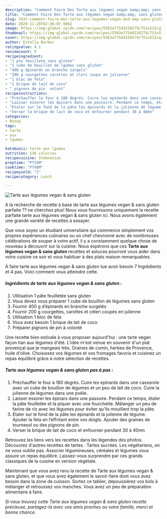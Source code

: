 ```yaml
---
description: "Comment Faire Des Tarte aux légumes vegan &amp;amp; sans gluten"
title: "Comment Faire Des Tarte aux légumes vegan &amp;amp; sans gluten"
slug: 3437-comment-faire-des-tarte-aux-legumes-vegan-and-amp-sans-gluten
date: 2020-11-20T02:36:07.906Z
image: https://img-global.cpcdn.com/recipes/5563e775dd158279/751x532cq70/tarte-aux-legumes-vegan-sans-gluten-photo-principale-de-la-recette.jpg
thumbnail: https://img-global.cpcdn.com/recipes/5563e775dd158279/751x532cq70/tarte-aux-legumes-vegan-sans-gluten-photo-principale-de-la-recette.jpg
cover: https://img-global.cpcdn.com/recipes/5563e775dd158279/751x532cq70/tarte-aux-legumes-vegan-sans-gluten-photo-principale-de-la-recette.jpg
author: Estella Barker
ratingvalue: 4.1
reviewcount: 9
recipeingredient:
- "1 pte feuillete sans gluten"
- "1 cube de bouillon de lgumes sans gluten"
- "400 g dpinards en branche surgels"
- "200 g courgettes carottes et cleri coups en julienne"
- "1 bloc de feta"
- "1 brique de lait de coco"
- " pignons de pin  volont"
recipeinstructions:
- "Préchauffer le four à 180 degrés. Cuire les epinards dans une casserole avec un cube de bouillon de légumes et un peu de lait de coco. Cuire la julienne de légumes dans une poêle."
- "Laisser essorer les épinars dans une passoire. Pendant ce temps, étaler la pâte feuilletée et la piquer avec une fourchette. Mélanger un peu de farine de riz avec les légumes pour éviter qu’ils mouillent trop la pâte."
- "Etaler sur le fond de la pâte les épinards et la julienne de légume. Ajouter la feta en l’effritant entre vos doigts. Ajouter des graines de tournesol ou des pignons de pin."
- "Verser la brique de lait de coco et enfourner pendant 30 à 40mn"
categories:
- Resep
tags:
- tarte
- aux
- lgumes

katakunci: tarte aux lgumes 
nutrition: 136 calories
recipecuisine: Indonesian
preptime: "PT15M"
cooktime: "PT48M"
recipeyield: "2"
recipecategory: Lunch

---
```



![Tarte aux légumes vegan &amp; sans gluten](https://img-global.cpcdn.com/recipes/5563e775dd158279/751x532cq70/tarte-aux-legumes-vegan-sans-gluten-photo-principale-de-la-recette.jpg)

A la recherche de recette à base de tarte aux légumes vegan &amp; sans gluten parfaite ?? ne cherchez plus! Nous vous fournissons uniquement la recette parfaite tarte aux légumes vegan &amp; sans gluten ici. Nous avons également une grande variété de recettes à essayer.

Que vous soyez un étudiant universitaire qui commence simplement vos propres expériences culinaires ou un chef chevronné avec de nombreuses célébrations de souper à votre actif, il y a constamment quelque chose de nouveau à découvrir sur la cuisine. Nous espérons que ces <strong> Tarte aux légumes vegan &amp; sans gluten </strong> recettes et astuces pourront vous aider dans votre cuisine ce soir et vous habituer à des plats maison remarquables.

<!--inarticleads1-->

À faire tarte aux légumes vegan &amp; sans gluten tue avoir besoin 7 Ingrédients et 4 pas. Voici comment vous atteindre cette.

##### Ingrédients de tarte aux légumes vegan &amp; sans gluten :

1. Utilisation 1 pâte feuilletée sans gluten
1. Vous devez vous préparer 1 cube de bouillon de légumes sans gluten
1. Fournir 400 g d’épinards en branche surgelés
1. Fournir 200 g courgettes, carottes et céleri coupés en julienne
1. Utilisation 1 bloc de feta
1. Vous avez besoin 1 brique de lait de coco
1. Préparer  pignons de pin à volonté


Une recette bien estivale à vous proposer aujourd&#39;hui : une tarte vegan façon tian aux légumes d&#39;été. L&#39;idée m&#39;est venue en souvenir d&#39;un plat provençal que je mangeais très. Graines de cumin, herbes de Provence, huile d&#39;olive. Choisissez vos légumes et vos fromages favoris et cuisinez un repas équilibré grâce à notre sélection de recettes. 

<!--inarticleads2-->

##### Tarte aux légumes vegan &amp; sans gluten pas à pas :

1. Préchauffer le four à 180 degrés. Cuire les epinards dans une casserole avec un cube de bouillon de légumes et un peu de lait de coco. Cuire la julienne de légumes dans une poêle.
1. Laisser essorer les épinars dans une passoire. Pendant ce temps, étaler la pâte feuilletée et la piquer avec une fourchette. Mélanger un peu de farine de riz avec les légumes pour éviter qu’ils mouillent trop la pâte.
1. Etaler sur le fond de la pâte les épinards et la julienne de légume. Ajouter la feta en l’effritant entre vos doigts. Ajouter des graines de tournesol ou des pignons de pin.
1. Verser la brique de lait de coco et enfourner pendant 30 à 40mn


Retrouvez les liens vers les recettes dans les légendes des photos. Découvrez d&#39;autres recettes de tartes : Tartes sucrées. Les végétariens, on ne vous oublie pas. Associer légumineuses, céréales et légumes vous assure un repas équilibré. Laissez-vous surprendre par ces grands classiques de la cuisine en version végétale. 

<!--inarticleads1-->

<p>
Maintenant que vous avez revu la recette de Tarte aux légumes vegan &amp; sans gluten, et que vous avez également le savoir-faire dont vous avez besoin dans la zone de cuisson. Sortez ce tablier, dépoussiérez vos bols à mélanger et retroussez vos manches. Vous avez un peu de préparation alimentaire à faire.
</p>

<p>
<i>Si vous trouvez cette Tarte aux légumes vegan &amp; sans gluten recette précieuse, partagez-la avec vos amis proches ou votre famille, merci et bonne chance.</i>
</p>
